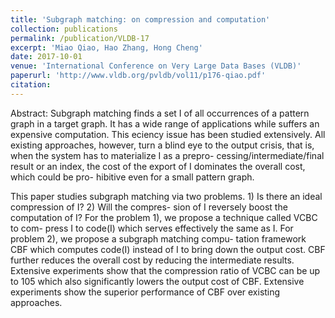 ```yaml
---
title: 'Subgraph matching: on compression and computation'
collection: publications
permalink: /publication/VLDB-17
excerpt: 'Miao Qiao, Hao Zhang, Hong Cheng'
date: 2017-10-01
venue: 'International Conference on Very Large Data Bases (VLDB)'
paperurl: 'http://www.vldb.org/pvldb/vol11/p176-qiao.pdf'
citation:
---
```

Abstract: Subgraph matching finds a set I of all occurrences of a pattern graph in a target graph. It has a wide range of applications while suffers an expensive computation. This eciency issue has been studied extensively. All existing approaches, however, turn a blind eye to the output crisis, that is, when the system has to materialize I as a prepro- cessing/intermediate/final result or an index, the cost of the export of I dominates the overall cost, which could be pro- hibitive even for a small pattern graph.

This paper studies subgraph matching via two problems. 1) Is there an ideal compression of I? 2) Will the compres- sion of I reversely boost the computation of I? For the problem 1), we propose a technique called VCBC to com- press I to code(I) which serves effectively the same as I. For problem 2), we propose a subgraph matching compu- tation framework CBF which computes code(I) instead of I to bring down the output cost. CBF further reduces the overall cost by reducing the intermediate results. Extensive experiments show that the compression ratio of VCBC can be up to 105 which also significantly lowers the output cost of CBF. Extensive experiments show the superior performance of CBF over existing approaches.